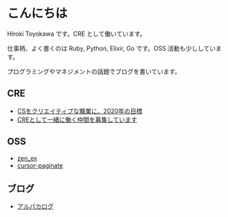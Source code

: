 # こんにちは

Hiroki Toyokawa です。CRE として働いています。

仕事柄、よく書くのは Ruby, Python, Elixir, Go です。OSS 活動も少ししています。

プログラミングやマネジメントの話題でブログを書いています。

## CRE

* [CSをクリエイティブな職業に。2020年の目標](https://alpacat.hatenablog.com/entry/2020-goal)
* [CREとして一緒に働く仲間を募集しています](https://alpacat.hatenablog.com/entry/recruitment-cre)

## OSS

* [zen_ex](https://github.com/otoyo/zen_ex)
* [cursor-paginate](https://github.com/otoyo/cursor-paginate)

## ブログ

* [アルパカログ](https://alpacat.hatenablog.com/)

